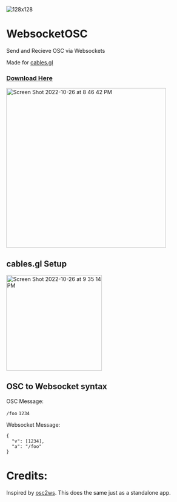 ![128x128](https://user-images.githubusercontent.com/70780576/198192975-0566f616-64e9-49d2-ae14-74e4e7bb0574.png)

# WebsocketOSC
Send and Recieve OSC via Websockets

Made for [cables.gl](cables.gl)
### [Download Here](https://github.com/jshea2/WebsocketOSC/releases)

<img width="421" alt="Screen Shot 2022-10-26 at 8 46 42 PM" src="https://user-images.githubusercontent.com/70780576/198193033-a9c5f42b-6dba-4a1d-b6f7-7d033230121e.png">



## cables.gl Setup


<img width="252" alt="Screen Shot 2022-10-26 at 9 35 14 PM" src="https://user-images.githubusercontent.com/70780576/198193040-c698a37e-b83e-4d27-aea5-a9e13a7552bb.png">



## OSC to Websocket syntax

OSC Message:

`/foo` `1234`


Websocket Message:

```
{
  "v": [1234],
  "a": "/foo"
}
```




# Credits:
Inspired by [osc2ws](https://github.com/pandrr/osc2ws). This does the same just as a standalone app.
